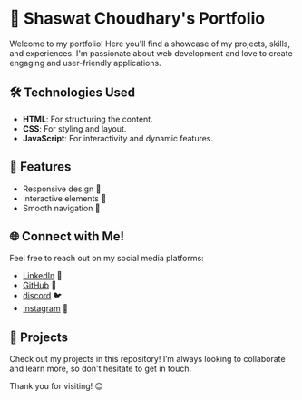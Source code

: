 # 🌟 Shaswat Choudhary's Portfolio

Welcome to my portfolio! Here you'll find a showcase of my projects, skills, and experiences. I'm passionate about web development and love to create engaging and user-friendly applications.

## 🛠️ Technologies Used

- **HTML**: For structuring the content.
- **CSS**: For styling and layout.
- **JavaScript**: For interactivity and dynamic features.

## 🚀 Features

- Responsive design 📱
- Interactive elements 🎨
- Smooth navigation 🧭

## 🌐 Connect with Me!

Feel free to reach out on my social media platforms:

- [LinkedIn](https://www.linkedin.com/in/shaswat-choudhary-6a36b824b/) 🔗
- [GitHub](https://github.com/Shaswatchoudhary) 🐙
- [discord](https://discord.gg/nrFT7dHV4a) 🐦
- [Instagram](https://instagram.com/shaswatchoudhary21) 📸

## 📂 Projects

Check out my projects in this repository! I’m always looking to collaborate and learn more, so don't hesitate to get in touch.

Thank you for visiting! 😊
